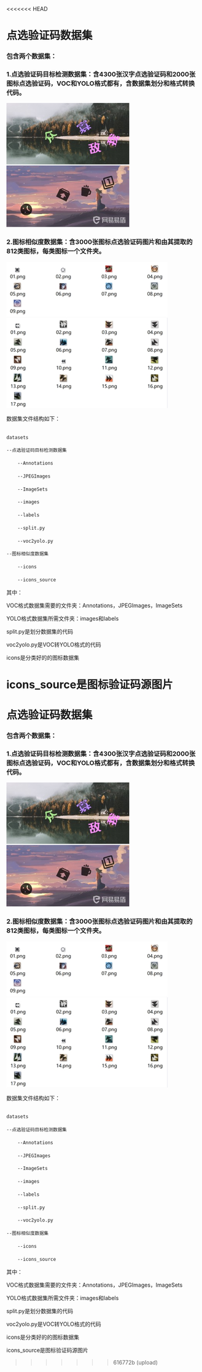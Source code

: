 <<<<<<< HEAD
# 点选验证码数据集

### 包含两个数据集：

### **1.点选验证码目标检测数据集**：含4300张汉字点选验证码和2000张图标点选验证码，VOC和YOLO格式都有，含数据集划分和格式转换代码。

![](imgs/word_captcha.png)![](imgs/icon_captcha.png)

### **2.图标相似度数据集**：含3000张图标点选验证码图片和由其提取的812类图标，每类图标一个文件夹。

![](imgs/icon_class_0001.png)![](imgs/icon_class_0002.png)

数据集文件结构如下：

```xml

datasets

--点选验证码目标检测数据集

    --Annotations

    --JPEGImages

    --ImageSets

    --images

    --labels

    --split.py

    --voc2yolo.py

--图标相似度数据集

    --icons

    --icons_source

```

其中：

VOC格式数据集需要的文件夹：Annotations，JPEGImages，ImageSets

YOLO格式数据集所需文件夹：images和labels

split.py是划分数据集的代码

voc2yolo.py是VOC转YOLO格式的代码

icons是分类好的的图标数据集

icons_source是图标验证码源图片
=======
# 点选验证码数据集

### 包含两个数据集：

### **1.点选验证码目标检测数据集**：含4300张汉字点选验证码和2000张图标点选验证码，VOC和YOLO格式都有，含数据集划分和格式转换代码。

![](imgs/word_captcha.png)![](imgs/icon_captcha.png)

### **2.图标相似度数据集**：含3000张图标点选验证码图片和由其提取的812类图标，每类图标一个文件夹。

![](imgs/icon_class_0001.png)![](imgs/icon_class_0002.png)

数据集文件结构如下：

```xml

datasets

--点选验证码目标检测数据集

    --Annotations

    --JPEGImages

    --ImageSets

    --images

    --labels

    --split.py

    --voc2yolo.py

--图标相似度数据集

    --icons

    --icons_source

```

其中：

VOC格式数据集需要的文件夹：Annotations，JPEGImages，ImageSets

YOLO格式数据集所需文件夹：images和labels

split.py是划分数据集的代码

voc2yolo.py是VOC转YOLO格式的代码

icons是分类好的的图标数据集

icons_source是图标验证码源图片
>>>>>>> 616772b (upload)
